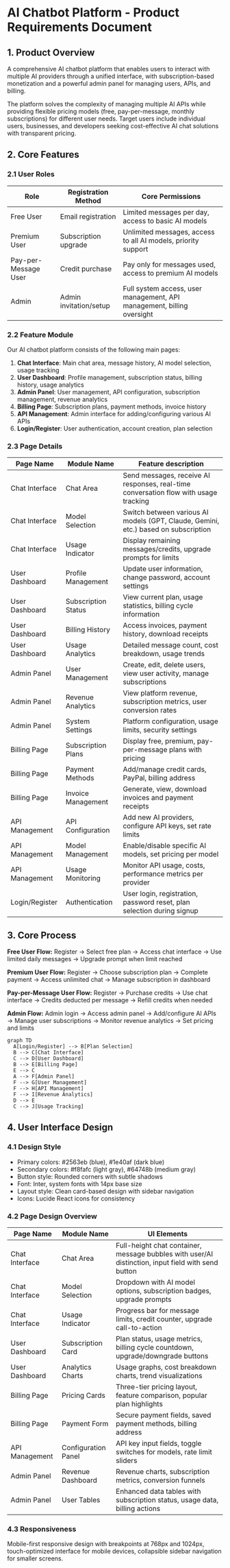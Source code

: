 # AI Chatbot Platform - Product Requirements Document

## 1. Product Overview
A comprehensive AI chatbot platform that enables users to interact with multiple AI providers through a unified interface, with subscription-based monetization and a powerful admin panel for managing users, APIs, and billing.

The platform solves the complexity of managing multiple AI APIs while providing flexible pricing models (free, pay-per-message, monthly subscriptions) for different user needs. Target users include individual users, businesses, and developers seeking cost-effective AI chat solutions with transparent pricing.

## 2. Core Features

### 2.1 User Roles
| Role | Registration Method | Core Permissions |
|------|---------------------|------------------|
| Free User | Email registration | Limited messages per day, access to basic AI models |
| Premium User | Subscription upgrade | Unlimited messages, access to all AI models, priority support |
| Pay-per-Message User | Credit purchase | Pay only for messages used, access to premium AI models |
| Admin | Admin invitation/setup | Full system access, user management, API management, billing oversight |

### 2.2 Feature Module
Our AI chatbot platform consists of the following main pages:
1. **Chat Interface**: Main chat area, message history, AI model selection, usage tracking
2. **User Dashboard**: Profile management, subscription status, billing history, usage analytics
3. **Admin Panel**: User management, API configuration, subscription management, revenue analytics
4. **Billing Page**: Subscription plans, payment methods, invoice history
5. **API Management**: Admin interface for adding/configuring various AI APIs
6. **Login/Register**: User authentication, account creation, plan selection

### 2.3 Page Details
| Page Name | Module Name | Feature description |
|-----------|-------------|---------------------|
| Chat Interface | Chat Area | Send messages, receive AI responses, real-time conversation flow with usage tracking |
| Chat Interface | Model Selection | Switch between various AI models (GPT, Claude, Gemini, etc.) based on subscription |
| Chat Interface | Usage Indicator | Display remaining messages/credits, upgrade prompts for limits |
| User Dashboard | Profile Management | Update user information, change password, account settings |
| User Dashboard | Subscription Status | View current plan, usage statistics, billing cycle information |
| User Dashboard | Billing History | Access invoices, payment history, download receipts |
| User Dashboard | Usage Analytics | Detailed message count, cost breakdown, usage trends |
| Admin Panel | User Management | Create, edit, delete users, view user activity, manage subscriptions |
| Admin Panel | Revenue Analytics | View platform revenue, subscription metrics, user conversion rates |
| Admin Panel | System Settings | Platform configuration, usage limits, security settings |
| Billing Page | Subscription Plans | Display free, premium, pay-per-message plans with pricing |
| Billing Page | Payment Methods | Add/manage credit cards, PayPal, billing address |
| Billing Page | Invoice Management | Generate, view, download invoices and payment receipts |
| API Management | API Configuration | Add new AI providers, configure API keys, set rate limits |
| API Management | Model Management | Enable/disable specific AI models, set pricing per model |
| API Management | Usage Monitoring | Monitor API usage, costs, performance metrics per provider |
| Login/Register | Authentication | User login, registration, password reset, plan selection during signup |

## 3. Core Process
**Free User Flow:**
Register → Select free plan → Access chat interface → Use limited daily messages → Upgrade prompt when limit reached

**Premium User Flow:**
Register → Choose subscription plan → Complete payment → Access unlimited chat → Manage subscription in dashboard

**Pay-per-Message User Flow:**
Register → Purchase credits → Use chat interface → Credits deducted per message → Refill credits when needed

**Admin Flow:**
Admin login → Access admin panel → Add/configure AI APIs → Manage user subscriptions → Monitor revenue analytics → Set pricing and limits

```mermaid
graph TD
  A[Login/Register] --> B[Plan Selection]
  B --> C[Chat Interface]
  C --> D[User Dashboard]
  B --> E[Billing Page]
  E --> C
  A --> F[Admin Panel]
  F --> G[User Management]
  F --> H[API Management]
  F --> I[Revenue Analytics]
  D --> E
  C --> J[Usage Tracking]
```

## 4. User Interface Design
### 4.1 Design Style
- Primary colors: #2563eb (blue), #1e40af (dark blue)
- Secondary colors: #f8fafc (light gray), #64748b (medium gray)
- Button style: Rounded corners with subtle shadows
- Font: Inter, system fonts with 14px base size
- Layout style: Clean card-based design with sidebar navigation
- Icons: Lucide React icons for consistency

### 4.2 Page Design Overview
| Page Name | Module Name | UI Elements |
|-----------|-------------|-------------|
| Chat Interface | Chat Area | Full-height chat container, message bubbles with user/AI distinction, input field with send button |
| Chat Interface | Model Selection | Dropdown with AI model options, subscription badges, upgrade prompts |
| Chat Interface | Usage Indicator | Progress bar for message limits, credit counter, upgrade call-to-action |
| User Dashboard | Subscription Card | Plan status, usage metrics, billing cycle countdown, upgrade/downgrade buttons |
| User Dashboard | Analytics Charts | Usage graphs, cost breakdown charts, trend visualizations |
| Billing Page | Pricing Cards | Three-tier pricing layout, feature comparison, popular plan highlights |
| Billing Page | Payment Form | Secure payment fields, saved payment methods, billing address |
| API Management | Configuration Panel | API key input fields, toggle switches for models, rate limit sliders |
| Admin Panel | Revenue Dashboard | Revenue charts, subscription metrics, conversion funnels |
| Admin Panel | User Tables | Enhanced data tables with subscription status, usage data, billing actions |

### 4.3 Responsiveness
Mobile-first responsive design with breakpoints at 768px and 1024px, touch-optimized interface for mobile devices, collapsible sidebar navigation for smaller screens.